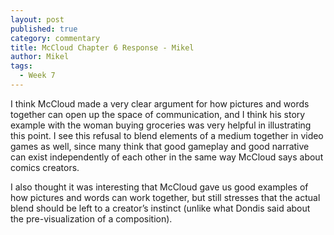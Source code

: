 ```yaml
---
layout: post
published: true
category: commentary
title: McCloud Chapter 6 Response - Mikel
author: Mikel
tags:
  - Week 7
---
```

I think McCloud made a very clear argument for how pictures and words together can open up the space of communication, and I think his story example with the woman buying groceries was very helpful in illustrating this point. I see this refusal to blend elements of a medium together in video games as well, since many think that good gameplay and good narrative can exist independently of each other in the same way McCloud says about comics creators.

I also thought it was interesting that McCloud gave us good examples of how pictures and words can work together, but still stresses that the actual blend should be left to a creator’s instinct (unlike what Dondis said about the pre-visualization of a composition). 

